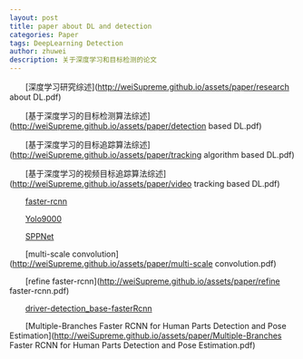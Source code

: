 ```yaml
---
layout: post
title: paper about DL and detection
categories: Paper
tags: DeepLearning Detection
author: zhuwei
description: 关于深度学习和目标检测的论文
---
```


                            
&emsp;&emsp;[深度学习研究综述](http://weiSupreme.github.io/assets/paper/research about DL.pdf)
        
&emsp;&emsp;[基于深度学习的目标检测算法综述](http://weiSupreme.github.io/assets/paper/detection based DL.pdf)
        
&emsp;&emsp;[基于深度学习的目标追踪算法综述](http://weiSupreme.github.io/assets/paper/tracking algorithm based DL.pdf)
        
&emsp;&emsp;[基于深度学习的视频目标追踪算法综述](http://weiSupreme.github.io/assets/paper/video tracking based DL.pdf)
        
&emsp;&emsp;[faster-rcnn](http://weiSupreme.github.io/assets/paper/faster-rcnn.pdf)
        
&emsp;&emsp;[Yolo9000](http://weiSupreme.github.io/assets/paper/Yolo9000.pdf)
        
&emsp;&emsp;[SPPNet](http://weiSupreme.github.io/assets/paper/spp.pdf)
        
&emsp;&emsp;[multi-scale convolution](http://weiSupreme.github.io/assets/paper/multi-scale convolution.pdf)
        
&emsp;&emsp;[refine faster-rcnn](http://weiSupreme.github.io/assets/paper/refine faster-rcnn.pdf)
        
&emsp;&emsp;[driver-detection_base-fasterRcnn](http://weiSupreme.github.io/assets/paper/driver-detection_base-fasterRcnn.pdf)
        
&emsp;&emsp;[Multiple-Branches Faster RCNN for Human Parts Detection and Pose Estimation](http://weiSupreme.github.io/assets/paper/Multiple-Branches Faster RCNN for Human Parts Detection and Pose Estimation.pdf)
        